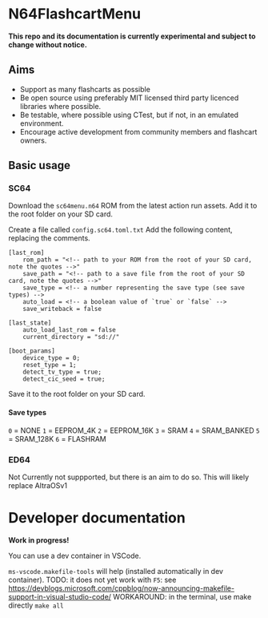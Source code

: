 # N64FlashcartMenu
**This repo and its documentation is currently experimental and subject to change without notice.**

## Aims
* Support as many flashcarts as possible
* Be open source using preferably MIT licensed third party licenced libraries where possible.
* Be testable, where possible using CTest, but if not, in an emulated environment.
* Encourage active development from community members and flashcart owners.

## Basic usage

### SC64
Download the `sc64menu.n64` ROM from the latest action run assets.
Add it to the root folder on your SD card.

Create a file called `config.sc64.toml.txt`
Add the following content, replacing the comments.
```
[last_rom]
    rom_path = "<!-- path to your ROM from the root of your SD card, note the quotes -->"
    save_path = "<!-- path to a save file from the root of your SD card, note the quotes -->"
    save_type = <!-- a number representing the save type (see save types) -->
    auto_load = <!-- a boolean value of `true` or `false` -->
    save_writeback = false

[last_state]
    auto_load_last_rom = false
    current_directory = "sd://"

[boot_params]
    device_type = 0;
    reset_type = 1;
    detect_tv_type = true;
    detect_cic_seed = true;
```
Save it to the root folder on your SD card.

#### Save types
`0` = NONE
`1` = EEPROM_4K
`2` = EEPROM_16K
`3` = SRAM
`4` = SRAM_BANKED
`5` = SRAM_128K
`6` = FLASHRAM


### ED64
Not Currently not suppported, but there is an aim to do so.
This will likely replace AltraOSv1


# Developer documentation
**Work in progress!**

You can use a dev container in VSCode.

`ms-vscode.makefile-tools` will help (installed automatically in dev container).
TODO: it does not yet work with `F5`: see https://devblogs.microsoft.com/cppblog/now-announcing-makefile-support-in-visual-studio-code/
WORKAROUND: in the terminal, use make directly `make all`

